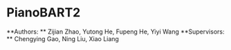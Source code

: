 # PianoBART2
**Authors: ** Zijian Zhao, Yutong He, Fupeng He, Yiyi Wang
**Supervisors: ** Chengying Gao, Ning Liu, Xiao Liang

